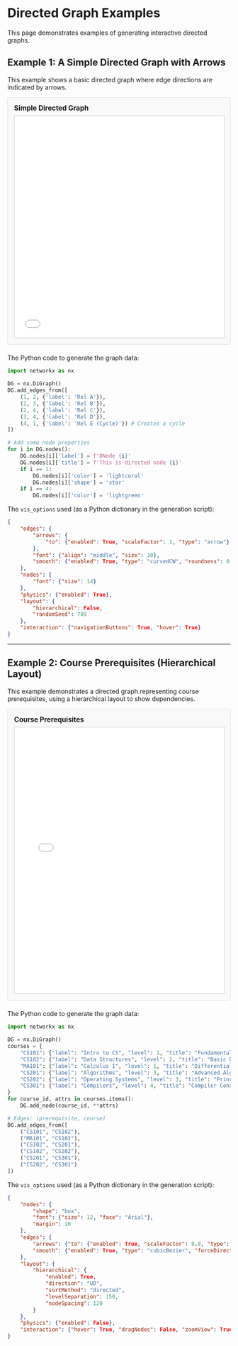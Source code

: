 # Directed Graph Examples

This page demonstrates examples of generating interactive directed graphs.

## Example 1: A Simple Directed Graph with Arrows

This example shows a basic directed graph where edge directions are indicated by arrows.

<div class="interactive-graph-wrapper" style="margin-bottom: 1.5em; padding: 1em; border: 1px solid #e0e0e0; border-radius: 4px; background-color: #f9f9f9;">
    <h4 style="margin-top: 0; margin-bottom: 0.5em; font-size: 1.1em;">Simple Directed Graph</h4>
    <iframe src="/nx-vis-visualizer/assets/generated_graphs/simple_directed_example.html"
            width="100%"
            height="500px"
            style="border: 1px solid #ccc; max-width: 100%; display: block;"
            sandbox="allow-scripts allow-same-origin allow-popups allow-forms">
        Your browser does not support iframes. Please update your browser.
    </iframe>
</div>

The Python code to generate the graph data:
```python
import networkx as nx

DG = nx.DiGraph()
DG.add_edges_from([
    (1, 2, {'label': 'Rel A'}),
    (1, 3, {'label': 'Rel B'}),
    (2, 4, {'label': 'Rel C'}),
    (3, 4, {'label': 'Rel D'}),
    (4, 1, {'label': 'Rel E (Cycle)'}) # Creates a cycle
])

# Add some node properties
for i in DG.nodes():
    DG.nodes[i]['label'] = f'DNode {i}'
    DG.nodes[i]['title'] = f'This is directed node {i}'
    if i == 1:
        DG.nodes[i]['color'] = 'lightcoral'
        DG.nodes[i]['shape'] = 'star'
    if i == 4:
        DG.nodes[i]['color'] = 'lightgreen'
```

The `vis_options` used (as a Python dictionary in the generation script):
```json
{
    "edges": {
        "arrows": {
            "to": {"enabled": True, "scaleFactor": 1, "type": "arrow"}
        },
        "font": {"align": "middle", "size": 10},
        "smooth": {"enabled": True, "type": "curvedCW", "roundness": 0.2}
    },
    "nodes": {
        "font": {"size": 14}
    },
    "physics": {"enabled": True},
    "layout": {
        "hierarchical": False,
        "randomSeed": 789
    },
    "interaction": {"navigationButtons": True, "hover": True}
}
```

---

## Example 2: Course Prerequisites (Hierarchical Layout)

This example demonstrates a directed graph representing course prerequisites, using a hierarchical layout to show dependencies.

<div class="interactive-graph-wrapper" style="margin-bottom: 1.5em; padding: 1em; border: 1px solid #e0e0e0; border-radius: 4px; background-color: #f9f9f9;">
    <h4 style="margin-top: 0; margin-bottom: 0.5em; font-size: 1.1em;">Course Prerequisites</h4>
    <iframe src="/nx-vis-visualizer/assets/generated_graphs/course_prerequisites_example.html"
            width="100%"
            height="600px"
            style="border: 1px solid #ccc; max-width: 100%; display: block;"
            sandbox="allow-scripts allow-same-origin allow-popups allow-forms">
        Your browser does not support iframes. Please update your browser.
    </iframe>
</div>

The Python code to generate the graph data:
```python
import networkx as nx

DG = nx.DiGraph()
courses = {
    "CS101": {"label": "Intro to CS", "level": 1, "title": "Fundamentals of Computer Science"},
    "CS102": {"label": "Data Structures", "level": 2, "title": "Basic Data Structures and Algorithms"},
    "MA101": {"label": "Calculus I", "level": 1, "title": "Differential Calculus"},
    "CS201": {"label": "Algorithms", "level": 3, "title": "Advanced Algorithm Design"},
    "CS202": {"label": "Operating Systems", "level": 3, "title": "Principles of Operating Systems"},
    "CS301": {"label": "Compilers", "level": 4, "title": "Compiler Construction"}
}
for course_id, attrs in courses.items():
    DG.add_node(course_id, **attrs)

# Edges: (prerequisite, course)
DG.add_edges_from([
    ("CS101", "CS102"),
    ("MA101", "CS102"),
    ("CS102", "CS201"),
    ("CS102", "CS202"),
    ("CS201", "CS301"),
    ("CS202", "CS301")
])
```

The `vis_options` used (as a Python dictionary in the generation script):
```json
{
    "nodes": {
        "shape": "box",
        "font": {"size": 12, "face": "Arial"},
        "margin": 10
    },
    "edges": {
        "arrows": {"to": {"enabled": True, "scaleFactor": 0.8, "type": "arrow"}},
        "smooth": {"enabled": True, "type": "cubicBezier", "forceDirection": "vertical", "roundness": 0.4}
    },
    "layout": {
        "hierarchical": {
            "enabled": True,
            "direction": "UD",
            "sortMethod": "directed",
            "levelSeparation": 150,
            "nodeSpacing": 120
        }
    },
    "physics": {"enabled": False},
    "interaction": {"hover": True, "dragNodes": False, "zoomView": True, "dragView": True}
}
```

